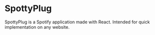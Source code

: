 # SpottyPlug
SpottyPlug is a Spotify application made with React. Intended for quick implementation on any website.
